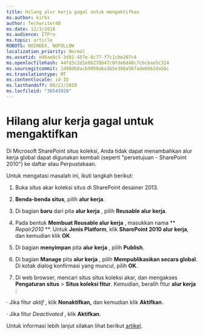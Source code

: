 ```yaml
---
title: Hilang alur kerja gagal untuk mengaktifkan
ms.author: kirks
author: Techwriter40
ms.date: 12/3/2018
ms.audience: ITPro
ms.topic: article
ROBOTS: NOINDEX, NOFOLLOW
localization_priority: Normal
ms.assetid: e46ae8c5-3d81-457e-8c77-f7c1cbe267c4
ms.openlocfilehash: 44fd3c2d1e8b278b47c0fde6d48c7cbcbaa5c324
ms.sourcegitcommit: 1d98db8acb9959aba3b5e308a567ade6b62da56c
ms.translationtype: MT
ms.contentlocale: id-ID
ms.lasthandoff: 08/22/2019
ms.locfileid: "36543928"
---
```

# <a name="missing-workflow-failed-to-activate"></a>Hilang alur kerja gagal untuk mengaktifkan

Di Microsoft SharePoint situs koleksi, Anda tidak dapat menambahkan alur kerja global dapat digunakan kembali (seperti "persetujuan - SharePoint 2010") ke daftar atau Perpustakaan.
  
Untuk mengatasi masalah ini, ikuti langkah berikut: 
  
1. Buka situs akar koleksi situs di SharePoint desainer 2013.
  
2. **Benda-benda situs**, pilih **alur kerja**. 
  
3. Di bagian **baru** dari pita **alur kerja** , pilih **Reusable alur kerja**. 
  
4. Pada bentuk **Membuat Reusable alur kerja** , masukkan nama ** *Repair2010* **. Untuk **Jenis Platform**, klik **SharePoint 2010 alur kerja**, dan kemudian klik **OK**. 
  
1. Di bagian **menyimpan** pita **alur kerja** , pilih **Publish**. 
  
2. Di bagian **Manage** pita **alur kerja** , pilih **Mempublikasikan secara global**. Di kotak dialog konfirmasi yang muncul, pilih **OK**. 
  
3. Di web browser, mencari situs situs koleksi akar, dan mengakses **Pengaturan situs** \> **Situs koleksi fitur**. Kemudian, beralih fitur **alur kerja** : 
  
· Jika fitur *aktif* , klik **Nonaktifkan,** dan kemudian klik **Aktifkan**. 
  
· Jika fitur *Deactivated* , klik **Aktifkan**. 
  
Untuk informasi lebih lanjut silakan lihat berikut [artikel](https://go.microsoft.com/fwlink/?linkid=2047770&amp;clcid=0x409).
  

